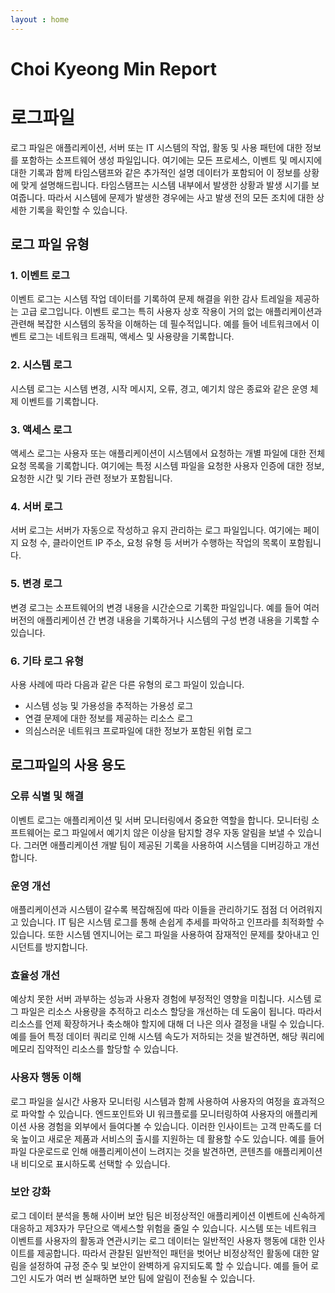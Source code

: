 ```yaml
---
layout : home
---
```

# Choi Kyeong Min Report 
# 로그파일

로그 파일은 애플리케이션, 서버 또는 IT 시스템의 작업, 활동 및 사용 패턴에 대한 정보를 포함하는 소프트웨어 생성 파일입니다. 여기에는 모든 프로세스, 이벤트 및 메시지에 대한 기록과 함께 타임스탬프와 같은 추가적인 설명 데이터가 포함되어 이 정보를 상황에 맞게 설명해드립니다. 타임스탬프는 시스템 내부에서 발생한 상황과 발생 시기를 보여줍니다. 따라서 시스템에 문제가 발생한 경우에는 사고 발생 전의 모든 조치에 대한 상세한 기록을 확인할 수 있습니다.

## **로그 파일 유형**

### 1. **이벤트 로그**

이벤트 로그는 시스템 작업 데이터를 기록하여 문제 해결을 위한 감사 트레일을 제공하는 고급 로그입니다. 이벤트 로그는 특히 사용자 상호 작용이 거의 없는 애플리케이션과 관련해 복잡한 시스템의 동작을 이해하는 데 필수적입니다. 예를 들어 네트워크에서 이벤트 로그는 네트워크 트래픽, 액세스 및 사용량을 기록합니다.

### 2. **시스템 로그**

시스템 로그는 시스템 변경, 시작 메시지, 오류, 경고, 예기치 않은 종료와 같은 운영 체제 이벤트를 기록합니다.

### 3. **액세스 로그**

액세스 로그는 사용자 또는 애플리케이션이 시스템에서 요청하는 개별 파일에 대한 전체 요청 목록을 기록합니다. 여기에는 특정 시스템 파일을 요청한 사용자 인증에 대한 정보, 요청한 시간 및 기타 관련 정보가 포함됩니다.

### 4. **서버 로그**

서버 로그는 서버가 자동으로 작성하고 유지 관리하는 로그 파일입니다. 여기에는 페이지 요청 수, 클라이언트 IP 주소, 요청 유형 등 서버가 수행하는 작업의 목록이 포함됩니다.

### 5. **변경 로그**

변경 로그는 소프트웨어의 변경 내용을 시간순으로 기록한 파일입니다. 예를 들어 여러 버전의 애플리케이션 간 변경 내용을 기록하거나 시스템의 구성 변경 내용을 기록할 수 있습니다.

### 6. **기타 로그 유형**

사용 사례에 따라 다음과 같은 다른 유형의 로그 파일이 있습니다.

- 시스템 성능 및 가용성을 추적하는 가용성 로그
- 연결 문제에 대한 정보를 제공하는 리소스 로그
- 의심스러운 네트워크 프로파일에 대한 정보가 포함된 위협 로그

## 로그파일의 사용 용도

### **오류 식별 및 해결**

이벤트 로그는 애플리케이션 및 서버 모니터링에서 중요한 역할을 합니다. 모니터링 소프트웨어는 로그 파일에서 예기치 않은 이상을 탐지할 경우 자동 알림을 보낼 수 있습니다. 그러면 애플리케이션 개발 팀이 제공된 기록을 사용하여 시스템을 디버깅하고 개선합니다.

### **운영 개선**

애플리케이션과 시스템이 갈수록 복잡해짐에 따라 이들을 관리하기도 점점 더 어려워지고 있습니다. IT 팀은 시스템 로그를 통해 손쉽게 추세를 파악하고 인프라를 최적화할 수 있습니다. 또한 시스템 엔지니어는 로그 파일을 사용하여 잠재적인 문제를 찾아내고 인시던트를 방지합니다.

### **효율성 개선**

예상치 못한 서버 과부하는 성능과 사용자 경험에 부정적인 영향을 미칩니다. 시스템 로그 파일은 리소스 사용량을 추적하고 리소스 할당을 개선하는 데 도움이 됩니다. 따라서 리소스를 언제 확장하거나 축소해야 할지에 대해 더 나은 의사 결정을 내릴 수 있습니다. 예를 들어 특정 데이터 쿼리로 인해 시스템 속도가 저하되는 것을 발견하면, 해당 쿼리에 메모리 집약적인 리소스를 할당할 수 있습니다.

### **사용자 행동 이해**

로그 파일을 실시간 사용자 모니터링 시스템과 함께 사용하여 사용자의 여정을 효과적으로 파악할 수 있습니다. 엔드포인트와 UI 워크플로를 모니터링하여 사용자의 애플리케이션 사용 경험을 외부에서 들여다볼 수 있습니다. 이러한 인사이트는 고객 만족도를 더욱 높이고 새로운 제품과 서비스의 출시를 지원하는 데 활용할 수도 있습니다. 예를 들어 파일 다운로드로 인해 애플리케이션이 느려지는 것을 발견하면, 콘텐츠를 애플리케이션 내 비디오로 표시하도록 선택할 수 있습니다.

### **보안 강화**

로그 데이터 분석을 통해 사이버 보안 팀은 비정상적인 애플리케이션 이벤트에 신속하게 대응하고 제3자가 무단으로 액세스할 위험을 줄일 수 있습니다. 시스템 또는 네트워크 이벤트를 사용자의 활동과 연관시키는 로그 데이터는 일반적인 사용자 행동에 대한 인사이트를 제공합니다. 따라서 관찰된 일반적인 패턴을 벗어난 비정상적인 활동에 대한 알림을 설정하여 규정 준수 및 보안이 완벽하게 유지되도록 할 수 있습니다. 예를 들어 로그인 시도가 여러 번 실패하면 보안 팀에 알림이 전송될 수 있습니다.
